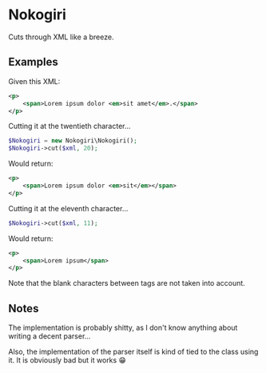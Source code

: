 Nokogiri
========

Cuts through XML like a breeze.

Examples
--------

Given this XML:

```xml
<p>
	<span>Lorem ipsum dolor <em>sit amet</em>.</span>
</p>
```

Cutting it at the twentieth character...

```php
$Nokogiri = new Nokogiri\Nokogiri();
$Nokogiri->cut($xml, 20);
```

Would return:

```xml
<p>
	<span>Lorem ipsum dolor <em>sit</em></span>
</p>
```

Cutting it at the eleventh character...

```php
$Nokogiri->cut($xml, 11);
```

Would return:

```xml
<p>
	<span>Lorem ipsum</span>
</p>
```

Note that the blank characters between tags are not taken into account.

Notes
-----

The implementation is probably shitty, as I don't know anything about writing a
decent parser...

Also, the implementation of the parser itself is kind of tied to the class using
it. It is obviously bad but it works :grin:
